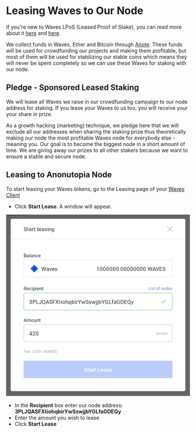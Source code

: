 # Leasing Waves to Our Node

If you're new to Waves LPoS \(Leased Proof of Stake\), you can read more about it [here](https://blog.wavesplatform.com/blockchain-leasing-for-proof-of-stake-bac5335de049) and [here](https://docs.wavesplatform.com/en/platform-features/leased-proof-of-stake-lpos.html).

We collect funds in Waves, Ether and Bitcoin through [Anote](https://www.anonutopia.com/anote/). These funds will be used for crowdfunding our projects and making them profitable, but most of them will be used for stabilizing our stable coins which means they will never be spent completely so we can use these Waves for staking with our node.

## Pledge - Sponsored Leased Staking

We will lease all Waves we raise in our crowdfunding campaign to our node address for staking. If you lease your Waves to us too, you will receive your your share in prize.

As a growth hacking \(marketing\) technique, we pledge here that we will exclude all our addresses when sharing the staking prize thus theoretically making our node the most profitable Waves node for everybody else - meaning you. Our goal is to become the biggest node in a short amount of time. We are giving away our prizes to all other stakers because we want to ensure a stable and secure node. 

## Leasing to Anonutopia Node

To start leasing your Waves tokens, go to the Leasing page of your [Waves Client](https://client.wavesplatform.com/wallet/leasing)

* Click **Start Lease**. A window will appear. 

![Anonutopia - Leasing Waves](https://github.com/anonutopia/docs.anonutopia.com/blob/master/files/lease-waves.png)

* In the **Recipient** box enter our node address: **3PLJQASFXtiohqbirYwSswjjbYGLfaGDEQy**
* Enter the amount you wish to lease
* Click **Start Lease**

